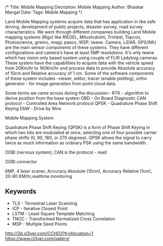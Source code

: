 /*
Title: Mobile Mapping
Decription: Mobile Mapping
Author: Bhaskar Mangal
Date: 
Tags: Mobile Mapping
*/


Land Mobile Mapping systems acquire data that has application in like safe driving, development of public projects, disaster survey, road survey characteristics. We went through different companies building Land Mobile mapping systems (Rigs) like RIEGEL, Mitushubishi, Trimbel, Topcon, Photoscience, grwinc, imagi, pasco, WSP, iwane. Camera, LiDAR, GPS/IMU are the main sensor components of these systems. They have different configurations and camera's have at least 5MP resolutions. It's only iwane which has vision only based system using couple of FLIR Ladybug cameras. These system have the capabilities to acquire data with the vehicle speed from 20Km/hr to 160Km/hr and process data to provide Absolute accuracy of 10cm and Relative accuracy of 1 cm. Some of the software components of these system includes -viewer, editor, tracer (enable plotting), ortho generator - for image generation from point cloud data.

Some terms we came across during the discussion:-
RTK - algorithm to derive position from the base system
OBD - On Board Diagnostic
CAN  protocol - Controlled Area Network protocol
QPSK - Quadrature Phase Shift Keying
DbW - Drive by Wire




Mobile Mapping System



Quadrature Phase Shift Keying (QPSK) is a form of Phase Shift Keying in which two bits are modulated at once, selecting one of four possible carrier phase shifts (0, 90, 180, or 270 degrees). QPSK allows the signal to carry twice as much information as ordinary PSK using the same bandwidth.

ODBI (nervous system); CAN is the protocol - read

ODBI connector









6MP, 4 laser scaner, Accuracy Absulute (10cm), Accuracy Relative (1cm), 20-80 KM/hr,realitime monitoring



## Keywords
* TLS - Terrestrial Laser Scanning
* ICP - Iterative Closest Point
* LSTM - Least Square Template Matching
* TNCC - Transformed Normalized Cross Correlation
* MSP - Multiple Seed Points 

http://3d.cl3ver.com/CCHD3?tryitlocation=1
https://www.cl3ver.com/gallery/


